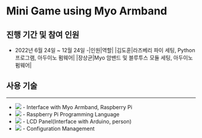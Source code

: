 # Mini Game using Myo Armband

## 진행 기간 및 참여 인원
- 2022년 6월 24일 ~ 12월 24일
-|인원|역할|
|김도훈|라즈베리 파이 세팅, Python 프로그램, 아두이노 펌웨어|
|장상균|Myo 암밴드 및 블루투스 모듈 세팅, 아두이노 펌웨어|

## 사용 기술
---
+ <img src="https://img.shields.io/badge/Arduino-00979D?style=flat-square&logo=Arduino&logoColor=white"/> - Interface with Myo Armband, Raspberry Pi
+ <img src ="https://img.shields.io/badge/Python-3776AB?style=flat-square&logo=Python&logoColor=white"/> - Raspberry Pi Programming Language
+ <img src="https://img.shields.io/badge/Raspberry Pi-A22846?style=flat-square&logo=Raspberry Pi&logoColor=white"/> - LCD Panel(Interface with Arduino, person)
+ <img src="https://img.shields.io/badge/GitHub-181717?style=flat-square&logo=GitHub&logoColor=white"/> - Configuration Management
